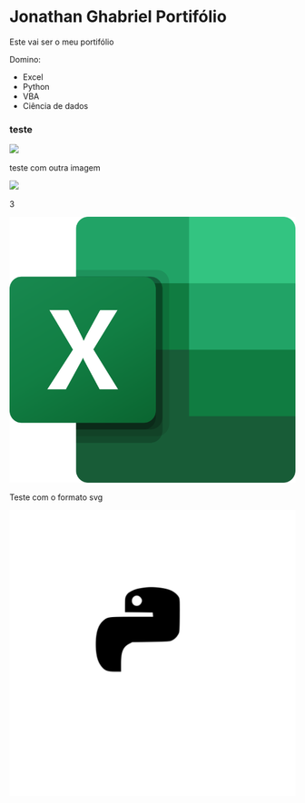 <h1> Jonathan Ghabriel Portifólio </h1>

Este vai ser o meu portifólio

Domino:

* Excel
* Python
* VBA
* Ciência de dados

### teste

<img src="https://upload.wikimedia.org/wikipedia/commons/thumb/c/c3/Python-logo-notext.svg/182px-Python-logo-notext.svg.png">

<p> teste com outra imagem </p>
<img src="https://upload.wikimedia.org/wikipedia/commons/thumb/3/34/Microsoft_Office_Excel_%282019%E2%80%93present%29.svg/768px-Microsoft_Office_Excel_%282019%E2%80%93present%29.svg.png">

<p>3</p>
<img src="Excel.svg.png">

<p>Teste com o formato svg</p>
<img src="Design-sem-nome.svg">
